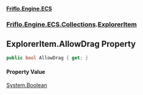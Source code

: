 #### [Friflo.Engine.ECS](index.md 'index')
### [Friflo.Engine.ECS.Collections](Friflo.Engine.ECS.Collections.md 'Friflo.Engine.ECS.Collections').[ExplorerItem](ExplorerItem.md 'Friflo.Engine.ECS.Collections.ExplorerItem')

## ExplorerItem.AllowDrag Property

```csharp
public bool AllowDrag { get; }
```

#### Property Value
[System.Boolean](https://docs.microsoft.com/en-us/dotnet/api/System.Boolean 'System.Boolean')